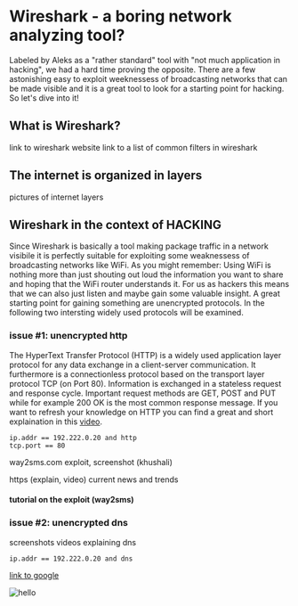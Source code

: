 # Wireshark - a boring network analyzing tool?

Labeled by Aleks as a "rather standard" tool with "not much application in hacking", we had a hard time proving the opposite. There are a few astonishing easy to exploit weeknessess of broadcasting networks that can be made visible and it is a great tool to look for a starting point for hacking. So let's dive into it!

## What is Wireshark?
link to wireshark website
link to a list of common filters in wireshark


## The internet is organized in layers
pictures of internet layers

## Wireshark in the context of HACKING
Since Wireshark is basically a tool making package traffic in a network visibile it is perfectly suitable for exploiting some weaknessess of broadcasting networks like WiFi. As you might remember: Using WiFi is nothing more than just shouting out loud the information you want to share and hoping that the WiFi router understands it. For us as hackers this means that we can also just listen and maybe gain some valuable insight. A great starting point for gaining something are unencrypted protocols. In the following two intersting widely used protocols will be examined.

### issue #1: unencrypted http
The HyperText Transfer Protocol (HTTP) is a widely used application layer protocol for any data exchange in a client-server communication. It furthermore is a connectionless protocol based on the transport layer protocol TCP (on Port 80). Information is exchanged in a stateless request and response cycle. Important request methods are GET, POST and PUT while for example 200 OK is the most common response message. If you want to refresh your knowledge on HTTP you can find a great and short explaination in this [video](https://www.youtube.com/watch?v=eesqK59rhGA).

```
ip.addr == 192.222.0.20 and http
tcp.port == 80
```

way2sms.com exploit, screenshot (khushali)

https (explain, video)
current news and trends


#### tutorial on the exploit (way2sms)



### issue #2: unencrypted dns
screenshots
videos explaining dns

```
ip.addr == 192.222.0.20 and dns
```



[link to google](www.google.com)

![hello](https://github.com/sbleh/wireshark_presentation/blob/master/Capture.JPG?raw=true)






